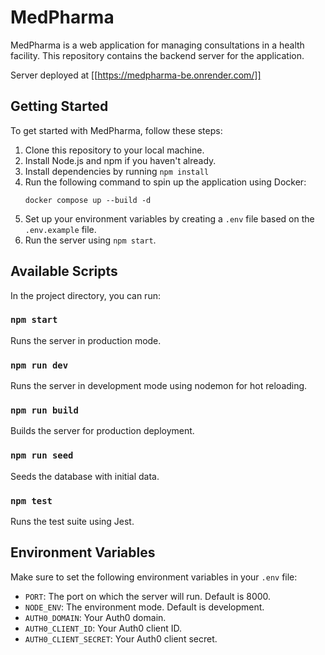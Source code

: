# MedPharma

MedPharma is a web application for managing consultations in a health facility. This repository contains the backend server for the application.

Server deployed at [[https://medpharma-be.onrender.com/]]
## Getting Started

To get started with MedPharma, follow these steps:

1. Clone this repository to your local machine.
2. Install Node.js and npm if you haven't already.
3. Install dependencies by running `npm install`
4. Run the following command to spin up the application using Docker: 
   ```
   docker compose up --build -d
   ```
5. Set up your environment variables by creating a `.env` file based on the `.env.example` file.
6. Run the server using `npm start`.

## Available Scripts

In the project directory, you can run:

### `npm start`

Runs the server in production mode.

### `npm run dev`

Runs the server in development mode using nodemon for hot reloading.

### `npm run build`

Builds the server for production deployment.

### `npm run seed`

Seeds the database with initial data.

### `npm test`

Runs the test suite using Jest.

## Environment Variables

Make sure to set the following environment variables in your `.env` file:

- `PORT`: The port on which the server will run. Default is 8000.
- `NODE_ENV`: The environment mode. Default is development.
- `AUTH0_DOMAIN`: Your Auth0 domain.
- `AUTH0_CLIENT_ID`: Your Auth0 client ID.
- `AUTH0_CLIENT_SECRET`: Your Auth0 client secret.

